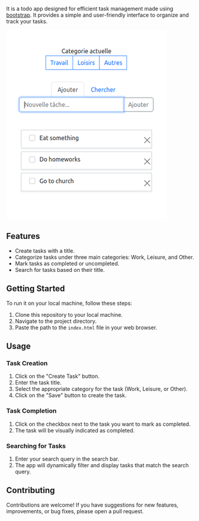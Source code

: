 It is a todo app designed for efficient task management made using [bootstrap](https://github.com/twbs/bootstrap). It provides a simple and user-friendly interface to organize and track your tasks.

![screenshot](./todo-app-challenge.png)

## Features

- Create tasks with a title.
- Categorize tasks under three main categories: Work, Leisure, and Other.
- Mark tasks as completed or uncompleted.
- Search for tasks based on their title.

## Getting Started

To run it on your local machine, follow these steps:

1. Clone this repository to your local machine.
2. Navigate to the project directory.
3. Paste the path to the `index.html` file in your web browser.

## Usage

### Task Creation

1. Click on the "Create Task" button.
2. Enter the task title.
3. Select the appropriate category for the task (Work, Leisure, or Other).
4. Click on the "Save" button to create the task.

### Task Completion

1. Click on the checkbox next to the task you want to mark as completed.
2. The task will be visually indicated as completed.

### Searching for Tasks

1. Enter your search query in the search bar.
2. The app will dynamically filter and display tasks that match the search query.

## Contributing

Contributions are welcome! If you have suggestions for new features, improvements, or bug fixes, please open a pull request.
